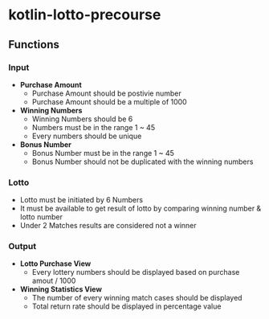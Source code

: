 # kotlin-lotto-precourse
## Functions
### Input
- **Purchase Amount**
    - Purchase Amount should be postivie number
    - Purchase Amount should be a multiple of 1000
- **Winning Numbers**
    - Winning Numbers should be 6
    - Numbers must be in the range 1 ~ 45
    - Every numbers should be unique
- **Bonus Number**
    - Bonus Number must be in the range 1 ~ 45
    - Bonus Number should not be duplicated with the winning numbers

### Lotto
- Lotto must be initiated by 6 Numbers
- It must be available to get result of lotto by comparing winning number & lotto number
- Under 2 Matches results are considered not a winner

### Output
- **Lotto Purchase View**
    - Every lottery numbers should be displayed based on purchase amout / 1000
- **Winning Statistics View**
    - The number of every winning match cases should be displayed 
    - Total return rate should be displayed in percentage value

